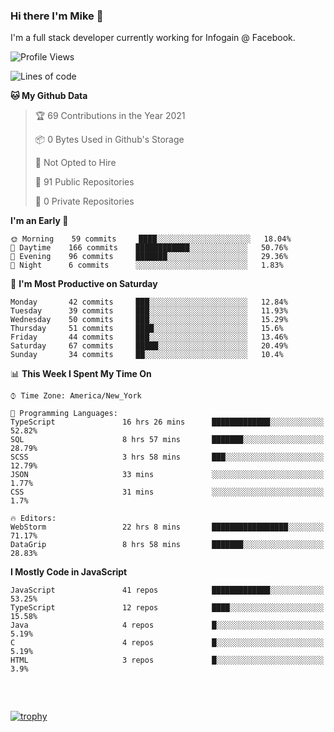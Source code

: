 ### Hi there I'm Mike 👋
I'm a full stack developer currently working for Infogain @ Facebook.

<!--START_SECTION:waka-->
![Profile Views](http://img.shields.io/badge/Profile%20Views-0-blue)

![Lines of code](https://img.shields.io/badge/From%20Hello%20World%20I%27ve%20Written-1.2%20million%20lines%20of%20code-blue)

**🐱 My Github Data** 

> 🏆 69 Contributions in the Year 2021
 > 
> 📦 0 Bytes Used in Github's Storage 
 > 
> 🚫 Not Opted to Hire
 > 
> 📜 91 Public Repositories 
 > 
> 🔑 0 Private Repositories  
 > 
**I'm an Early 🐤** 

```text
🌞 Morning    59 commits     ████░░░░░░░░░░░░░░░░░░░░░   18.04% 
🌆 Daytime    166 commits    ████████████░░░░░░░░░░░░░   50.76% 
🌃 Evening    96 commits     ███████░░░░░░░░░░░░░░░░░░   29.36% 
🌙 Night      6 commits      ░░░░░░░░░░░░░░░░░░░░░░░░░   1.83%

```
📅 **I'm Most Productive on Saturday** 

```text
Monday       42 commits     ███░░░░░░░░░░░░░░░░░░░░░░   12.84% 
Tuesday      39 commits     ███░░░░░░░░░░░░░░░░░░░░░░   11.93% 
Wednesday    50 commits     ███░░░░░░░░░░░░░░░░░░░░░░   15.29% 
Thursday     51 commits     ████░░░░░░░░░░░░░░░░░░░░░   15.6% 
Friday       44 commits     ███░░░░░░░░░░░░░░░░░░░░░░   13.46% 
Saturday     67 commits     █████░░░░░░░░░░░░░░░░░░░░   20.49% 
Sunday       34 commits     ██░░░░░░░░░░░░░░░░░░░░░░░   10.4%

```


📊 **This Week I Spent My Time On** 

```text
⌚︎ Time Zone: America/New_York

💬 Programming Languages: 
TypeScript               16 hrs 26 mins      █████████████░░░░░░░░░░░░   52.82% 
SQL                      8 hrs 57 mins       ███████░░░░░░░░░░░░░░░░░░   28.79% 
SCSS                     3 hrs 58 mins       ███░░░░░░░░░░░░░░░░░░░░░░   12.79% 
JSON                     33 mins             ░░░░░░░░░░░░░░░░░░░░░░░░░   1.77% 
CSS                      31 mins             ░░░░░░░░░░░░░░░░░░░░░░░░░   1.7%

🔥 Editors: 
WebStorm                 22 hrs 8 mins       █████████████████░░░░░░░░   71.17% 
DataGrip                 8 hrs 58 mins       ███████░░░░░░░░░░░░░░░░░░   28.83%

```

**I Mostly Code in JavaScript** 

```text
JavaScript               41 repos            █████████████░░░░░░░░░░░░   53.25% 
TypeScript               12 repos            ████░░░░░░░░░░░░░░░░░░░░░   15.58% 
Java                     4 repos             █░░░░░░░░░░░░░░░░░░░░░░░░   5.19% 
C                        4 repos             █░░░░░░░░░░░░░░░░░░░░░░░░   5.19% 
HTML                     3 repos             █░░░░░░░░░░░░░░░░░░░░░░░░   3.9%

```



<!--END_SECTION:waka-->

##### &nbsp;
[![trophy](https://github-profile-trophy.vercel.app/?username=uptonm&theme=dracula)](https://github.com/ryo-ma/github-profile-trophy)
